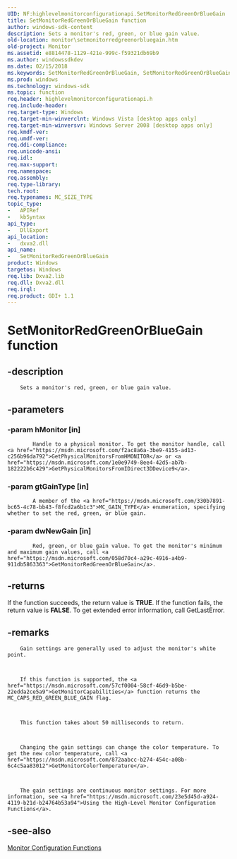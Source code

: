 ```yaml
---
UID: NF:highlevelmonitorconfigurationapi.SetMonitorRedGreenOrBlueGain
title: SetMonitorRedGreenOrBlueGain function
author: windows-sdk-content
description: Sets a monitor's red, green, or blue gain value.
old-location: monitor\setmonitorredgreenorbluegain.htm
old-project: Monitor
ms.assetid: e8814478-1129-421e-999c-f59321db69b9
ms.author: windowssdkdev
ms.date: 02/15/2018
ms.keywords: SetMonitorRedGreenOrBlueGain, SetMonitorRedGreenOrBlueGain function [Monitor Configuration], highlevelmonitorconfigurationapi/SetMonitorRedGreenOrBlueGain, monitor.setmonitorredgreenorbluegain
ms.prod: windows
ms.technology: windows-sdk
ms.topic: function
req.header: highlevelmonitorconfigurationapi.h
req.include-header: 
req.target-type: Windows
req.target-min-winverclnt: Windows Vista [desktop apps only]
req.target-min-winversvr: Windows Server 2008 [desktop apps only]
req.kmdf-ver: 
req.umdf-ver: 
req.ddi-compliance: 
req.unicode-ansi: 
req.idl: 
req.max-support: 
req.namespace: 
req.assembly: 
req.type-library: 
tech.root: 
req.typenames: MC_SIZE_TYPE
topic_type:
-	APIRef
-	kbSyntax
api_type:
-	DllExport
api_location:
-	dxva2.dll
api_name:
-	SetMonitorRedGreenOrBlueGain
product: Windows
targetos: Windows
req.lib: Dxva2.lib
req.dll: Dxva2.dll
req.irql: 
req.product: GDI+ 1.1
---
```


# SetMonitorRedGreenOrBlueGain function


## -description



        Sets a monitor's red, green, or blue gain value.


## -parameters




### -param hMonitor [in]


            Handle to a physical monitor. To get the monitor handle, call <a href="https://msdn.microsoft.com/f2ac8a6a-3be9-4155-ad13-c256b96da792">GetPhysicalMonitorsFromHMONITOR</a> or <a href="https://msdn.microsoft.com/1e0e9749-8ee4-42d5-ab7b-182222b6c429">GetPhysicalMonitorsFromIDirect3DDevice9</a>.
          


### -param gtGainType [in]


            A member of the <a href="https://msdn.microsoft.com/330b7891-bc65-4c78-bb43-f8fcd2a6b1c3">MC_GAIN_TYPE</a> enumeration, specifying whether to set the red, green, or blue gain.
          


### -param dwNewGain [in]


            Red, green, or blue gain value. To get the monitor's minimum and maximum gain values, call <a href="https://msdn.microsoft.com/058d70c4-a29c-4916-a4b9-911db5863363">GetMonitorRedGreenOrBlueGain</a>.
          


## -returns



If the function succeeds, the return value is <b>TRUE</b>. If the function fails, the return value is <b>FALSE</b>. To get extended error information, call GetLastError.




## -remarks




        Gain settings are generally used to adjust the monitor's white point.
      


        If this function is supported, the <a href="https://msdn.microsoft.com/57cf0004-58cf-46d9-b5be-22edda2ce5a9">GetMonitorCapabilities</a> function returns the MC_CAPS_RED_GREEN_BLUE_GAIN flag.
      


        This function takes about 50 milliseconds to return.
      


        Changing the gain settings can change the color temperature. To get the new color temperature, call <a href="https://msdn.microsoft.com/872aabcc-b274-454c-a08b-6c4c5aa83012">GetMonitorColorTemperature</a>.
      


        The gain settings are continuous monitor settings. For more information, see <a href="https://msdn.microsoft.com/23e5d45d-a924-4119-b21d-b24764b53a94">Using the High-Level Monitor Configuration Functions</a>.
      




## -see-also




<a href="https://msdn.microsoft.com/e9a00792-f471-47a4-93d7-25400e27f13f">Monitor Configuration Functions</a>
 

 

